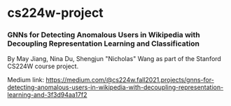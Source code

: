 # cs224w-project 
### GNNs for Detecting Anomalous Users in Wikipedia with Decoupling Representation Learning and Classification
By May Jiang, Nina Du, Shengjun "Nicholas" Wang as part of the Stanford CS224W course project.

Medium link: https://medium.com/@cs224w.fall2021.projects/gnns-for-detecting-anomalous-users-in-wikipedia-with-decoupling-representation-learning-and-3f3d94aa17f2

